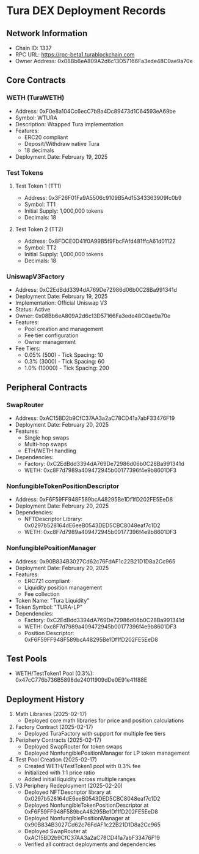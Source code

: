 # Tura DEX Deployment Records

## Network Information
- Chain ID: 1337
- RPC URL: https://rpc-beta1.turablockchain.com
- Owner Address: 0x08Bb6eA809A2d6c13D57166Fa3ede48C0ae9a70e

## Core Contracts

### WETH (TuraWETH)
- Address: 0xF0e8a104Cc6ecC7bBa4Dc89473d1C64593eA69be
- Symbol: WTURA
- Description: Wrapped Tura implementation
- Features:
  * ERC20 compliant
  * Deposit/Withdraw native Tura
  * 18 decimals
- Deployment Date: February 19, 2025

### Test Tokens
1. Test Token 1 (TT1)
   - Address: 0x3F26F01Fa9A5506c9109B5Ad15343363909fc0b9
   - Symbol: TT1
   - Initial Supply: 1,000,000 tokens
   - Decimals: 18

2. Test Token 2 (TT2)
   - Address: 0x8FDCE0D41f0A99B5f9FbcFAfd481ffcA61d01122
   - Symbol: TT2
   - Initial Supply: 1,000,000 tokens
   - Decimals: 18

### UniswapV3Factory
- Address: 0xC2EdBdd3394dA769De72986d06b0C28Ba991341d
- Deployment Date: February 19, 2025
- Implementation: Official Uniswap V3
- Status: Active
- Owner: 0x08Bb6eA809A2d6c13D57166Fa3ede48C0ae9a70e
- Features:
  * Pool creation and management
  * Fee tier configuration
  * Owner management
- Fee Tiers:
  * 0.05% (500) - Tick Spacing: 10
  * 0.3% (3000) - Tick Spacing: 60
  * 1.0% (10000) - Tick Spacing: 200

## Peripheral Contracts

### SwapRouter
- Address: 0xAC15BD2b9CfC37AA3a2aC78CD41a7abF33476F19
- Deployment Date: February 20, 2025
- Features:
  * Single hop swaps
  * Multi-hop swaps
  * ETH/WETH handling
- Dependencies:
  * Factory: 0xC2EdBdd3394dA769De72986d06b0C28Ba991341d
  * WETH: 0xc8F7d7989a409472945b00177396f4e9b8601DF3

### NonfungibleTokenPositionDescriptor
- Address: 0xF6F59FF948F589bcA48295Be1Df1fD202FE5EeD8
- Deployment Date: February 20, 2025
- Dependencies:
  * NFTDescriptor Library: 0x0297b528164dE6eeB0543DED5CBC8048eaf7c1D2
  * WETH: 0xc8F7d7989a409472945b00177396f4e9b8601DF3

### NonfungiblePositionManager
- Address: 0x90B834B3027Cd62c76FdAF1c22B21D1D8a2Cc965
- Deployment Date: February 20, 2025
- Features:
  * ERC721 compliant
  * Liquidity position management
  * Fee collection
- Token Name: "Tura Liquidity"
- Token Symbol: "TURA-LP"
- Dependencies:
  * Factory: 0xC2EdBdd3394dA769De72986d06b0C28Ba991341d
  * WETH: 0xc8F7d7989a409472945b00177396f4e9b8601DF3
  * Position Descriptor: 0xF6F59FF948F589bcA48295Be1Df1fD202FE5EeD8

## Test Pools
- WETH/TestToken1 Pool (0.3%): 0x47cC776b736B5898de24011909dDe0E91e41f88E

## Deployment History
1. Math Libraries (2025-02-17)
   - Deployed core math libraries for price and position calculations
2. Factory Contract (2025-02-17)
   - Deployed TuraFactory with support for multiple fee tiers
3. Periphery Contracts (2025-02-17)
   - Deployed SwapRouter for token swaps
   - Deployed NonfungiblePositionManager for LP token management
4. Test Pool Creation (2025-02-17)
   - Created WETH/TestToken1 pool with 0.3% fee
   - Initialized with 1:1 price ratio
   - Added initial liquidity across multiple ranges
5. V3 Periphery Redeployment (2025-02-20)
   - Deployed NFTDescriptor library at 0x0297b528164dE6eeB0543DED5CBC8048eaf7c1D2
   - Deployed NonfungibleTokenPositionDescriptor at 0xF6F59FF948F589bcA48295Be1Df1fD202FE5EeD8
   - Deployed NonfungiblePositionManager at 0x90B834B3027Cd62c76FdAF1c22B21D1D8a2Cc965
   - Deployed SwapRouter at 0xAC15BD2b9CfC37AA3a2aC78CD41a7abF33476F19
   - Verified all contract deployments and dependencies
